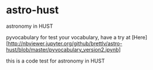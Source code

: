 # astro-hust

astronomy in HUST

pyvocabulary for test your vocabulary,
have a try at [Here] [http://nbviewer.jupyter.org/github/brettlv/astro-hust/blob/master/pyvocabulary_version2.ipynb]


this is a code test for astronomy in HUST 
